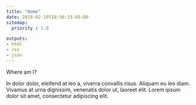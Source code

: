 ```yaml
---
title: "Home"
date: 2018-02-10T18:56:13-05:00
sitemap:
  priority : 1.0

outputs:
- html
- rss
- json
---
```

Where am I?

In dolor dolor, eleifend at leo a, viverra convallis risus. Aliquam eu leo diam. Vivamus at urna dignissim, venenatis dolor ut, laoreet elit. Lorem ipsum dolor sit amet, consectetur adipiscing elit.
